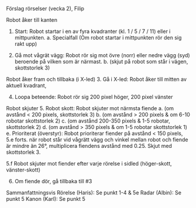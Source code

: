 Förslag rörselser
(vecka 2), Filip

Robot åker till kanten
1. Start: Robot startar i en av fyra kvadranter (kl. 1 / 5 / 7 / 11) eller i mittpunkten.
      a.	Specialfall (Om robot startar i mittpunkten rör den sig rakt upp)

2. Gå mot vågrät vägg: Robot rör sig mot övre (norr) eller nedre vägg (syd) beroende på vilken som är närmast.
      b.	(skjut på robot som står i vägen, skottstorlek 3)
      

Robot åker fram och tillbaka (i X-led)
3. Gå i X-led: Robot åker till mitten av aktuell kvadrant,


4.	Loopa beteende: Robot rör sig 200 pixel höger, 200 pixel vänster

Robot skjuter
5. Robot skott: Robot skjuter mot närmsta fiende
      a.	(om avstånd < 200 pixels, skottstorlek 3)
      b.	(om avstånd > 200 pixels & om 6-10 robotar skottstorlek 2)
      c.	(om avstånd 200-350 pixels & 1-5 robotar, skottstorlek 2)
      d.	(om avstånd > 350 pixels & om 1-5 robotar skottstorlek 1)
      e.	Prioriterat (överstyr): Robot prioriterar fiender på avstånd < 150 pixels, 
5.e forts. när robot står vid vågrätt vägg och vinkel mellan robot och fiende är mindre än 26°, multiplicera fiendens avstånd med 0.25. Skjut med skottstorlek 3. 

5.f Robot skjuter mot fiender efter varje rörelse i sidled (höger-skott, vänster-skott)

6. Om fiende dör, gå tillbaka till #3
   


Sammanfattningsvis
Rörelse (Haris): Se punkt 1-4 & 5e
Radar (Albin): Se punkt 5
Kanon (Karl): Se punkt 5
